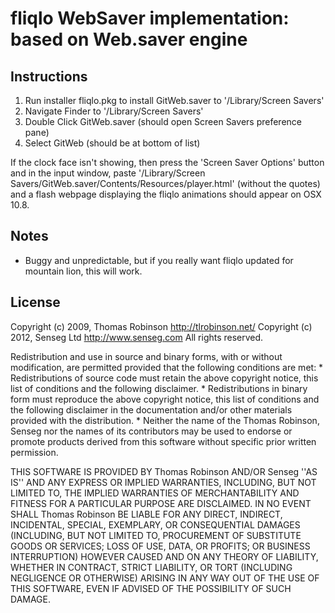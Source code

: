 fliqlo WebSaver implementation: based on Web.saver engine
=============================================

Instructions
------------


1. Run installer fliqlo.pkg to install GitWeb.saver to '/Library/Screen Savers'
2. Navigate Finder to '/Library/Screen Savers'
3. Double Click GitWeb.saver (should open Screen Savers preference pane)
4. Select GitWeb (should be at bottom of list)

If the clock face isn't showing, then press the 'Screen Saver Options' button and in the input window, paste '/Library/Screen Savers/GitWeb.saver/Contents/Resources/player.html' (without the quotes) and a flash webpage displaying the fliqlo animations should appear on OSX 10.8.

Notes
-----

* Buggy and unpredictable, but if you really want fliqlo updated for mountain lion, this will work.

License
-------

Copyright (c) 2009, Thomas Robinson <http://tlrobinson.net/>
Copyright (c) 2012, Senseg Ltd <http://www.senseg.com>
All rights reserved.

Redistribution and use in source and binary forms, with or without
modification, are permitted provided that the following conditions are met:
    * Redistributions of source code must retain the above copyright
      notice, this list of conditions and the following disclaimer.
    * Redistributions in binary form must reproduce the above copyright
      notice, this list of conditions and the following disclaimer in the
      documentation and/or other materials provided with the distribution.
    * Neither the name of the Thomas Robinson, Senseg nor the
      names of its contributors may be used to endorse or promote products
      derived from this software without specific prior written permission.

THIS SOFTWARE IS PROVIDED BY Thomas Robinson AND/OR Senseg ''AS IS'' AND ANY
EXPRESS OR IMPLIED WARRANTIES, INCLUDING, BUT NOT LIMITED TO, THE IMPLIED
WARRANTIES OF MERCHANTABILITY AND FITNESS FOR A PARTICULAR PURPOSE ARE
DISCLAIMED. IN NO EVENT SHALL Thomas Robinson BE LIABLE FOR ANY
DIRECT, INDIRECT, INCIDENTAL, SPECIAL, EXEMPLARY, OR CONSEQUENTIAL DAMAGES
(INCLUDING, BUT NOT LIMITED TO, PROCUREMENT OF SUBSTITUTE GOODS OR SERVICES;
LOSS OF USE, DATA, OR PROFITS; OR BUSINESS INTERRUPTION) HOWEVER CAUSED AND
ON ANY THEORY OF LIABILITY, WHETHER IN CONTRACT, STRICT LIABILITY, OR TORT
(INCLUDING NEGLIGENCE OR OTHERWISE) ARISING IN ANY WAY OUT OF THE USE OF THIS
SOFTWARE, EVEN IF ADVISED OF THE POSSIBILITY OF SUCH DAMAGE.
